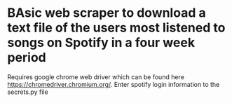 # BAsic web scraper to download a text file of the users most listened to songs on Spotify in a four week period
  Requires google chrome web driver which can be found here https://chromedriver.chromium.org/.
  Enter spotify login information to the secrets.py file
